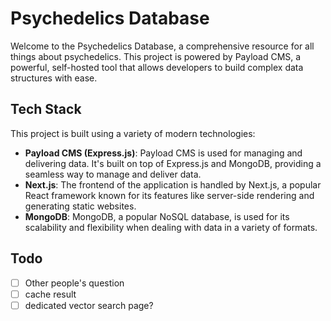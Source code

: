 # Psychedelics Database

Welcome to the Psychedelics Database, a comprehensive resource for all things about psychedelics. This project is powered by Payload CMS, a powerful, self-hosted tool that allows developers to build complex data structures with ease.

## Tech Stack

This project is built using a variety of modern technologies:

- **Payload CMS (Express.js)**: Payload CMS is used for managing and delivering data. It's built on top of Express.js and MongoDB, providing a seamless way to manage and deliver data.
- **Next.js**: The frontend of the application is handled by Next.js, a popular React framework known for its features like server-side rendering and generating static websites.
- **MongoDB**: MongoDB, a popular NoSQL database, is used for its scalability and flexibility when dealing with data in a variety of formats.

## Todo

- [ ] Other people's question 
- [ ] cache result
- [ ] dedicated vector search page?
